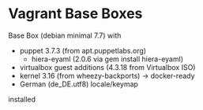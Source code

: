 Vagrant Base Boxes
=======

Base Box (debian minimal 7.7) with
  - puppet 3.7.3 (from apt.puppetlabs.org)
    - hiera-eyaml (2.0.6 via gem install hiera-eyaml)
  - virtualbox guest additions (4.3.18 from Virtualbox ISO)
  - kernel 3.16 (from wheezy-backports) -> docker-ready
  - German (de_DE.utf8) locale/keymap

installed

